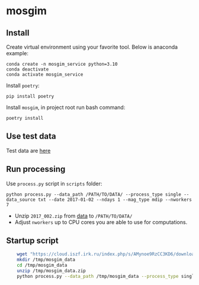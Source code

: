 # mosgim

## Install 

Create virtual environment using your favorite tool. Below is anaconda example: 

    conda create -n mosgim_service python=3.10
    conda deactivate 
    conda activate mosgim_service

Install `poetry`:

    pip install poetry 
    
Install `mosgim`, in project root run bash command:
    
    poetry install 

## Use test data

Test data are [here](https://cloud.iszf.irk.ru/index.php/s/AMynoe9RzCC3KD6)

## Run processing

Use `process.py` script in `scripts` folder:

    python process.py --data_path /PATH/TO/DATA/ --process_type single --data_source txt --date 2017-01-02 --ndays 1 --mag_type mdip --nworkers 7

* Unzip `2017_002.zip` from [data](https://cloud.iszf.irk.ru/index.php/s/AMynoe9RzCC3KD6) to `/PATH/TO/DATA/` 
* Adjust `nworkers` up to CPU cores you are able to use for computations.

## Startup script

```bash
    wget "https://cloud.iszf.irk.ru/index.php/s/AMynoe9RzCC3KD6/download?path=%2F&files=2017_002.zip" -O /tmp/mosgim_data.zip --show-progress
    mkdir /tmp/mosgim_data
    cd /tmp/mosgim_data
    unzip /tmp/mosgim_data.zip
    python process.py --data_path /tmp/mosgim_data --process_type single --data_source txt --date 2017-01-02 --ndays 1 --mag_type mdip --nworkers 2
```
